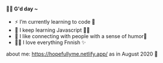 #### 🌱🍀 G'd day ~

- ⚡ I’m currently learning to code 👋
- 🚀 I keep learning Javascript 🌵🍄 
- 🌳 I like connecting with people with a sense of humor🍅
- 🍧🌸 I love everything Fnnish ✨

about me: https://hopefullyme.netlify.app/
as in August 2020 🌻
